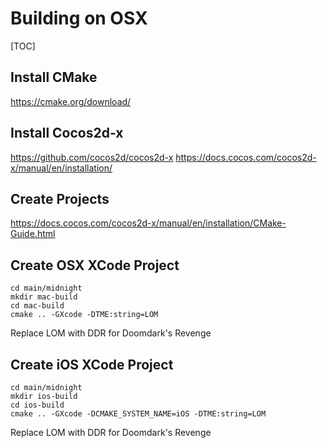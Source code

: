 # Building on OSX

[TOC]

## Install CMake

https://cmake.org/download/

## Install Cocos2d-x

https://github.com/cocos2d/cocos2d-x
https://docs.cocos.com/cocos2d-x/manual/en/installation/

## Create Projects

https://docs.cocos.com/cocos2d-x/manual/en/installation/CMake-Guide.html

## Create OSX XCode Project

```
cd main/midnight
mkdir mac-build
cd mac-build
cmake .. -GXcode -DTME:string=LOM
```

Replace LOM with DDR for Doomdark's Revenge

## Create iOS XCode Project

```
cd main/midnight
mkdir ios-build
cd ios-build
cmake .. -GXcode -DCMAKE_SYSTEM_NAME=iOS -DTME:string=LOM
```

Replace LOM with DDR for Doomdark's Revenge